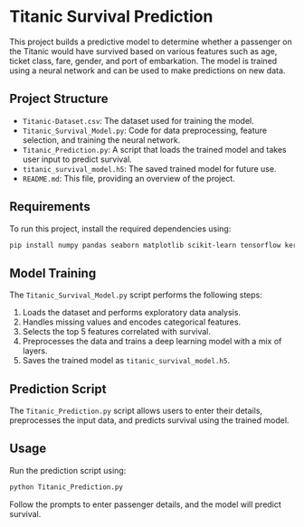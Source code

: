 # Titanic Survival Prediction

This project builds a predictive model to determine whether a passenger on the Titanic would have survived based on various features such as age, ticket class, fare, gender, and port of embarkation. The model is trained using a neural network and can be used to make predictions on new data.

## Project Structure

- `Titanic-Dataset.csv`: The dataset used for training the model.
- `Titanic_Survival_Model.py`: Code for data preprocessing, feature selection, and training the neural network.
- `Titanic_Prediction.py`: A script that loads the trained model and takes user input to predict survival.
- `titanic_survival_model.h5`: The saved trained model for future use.
- `README.md`: This file, providing an overview of the project.

## Requirements

To run this project, install the required dependencies using:

```sh
pip install numpy pandas seaborn matplotlib scikit-learn tensorflow keras
```

## Model Training

The `Titanic_Survival_Model.py` script performs the following steps:

1. Loads the dataset and performs exploratory data analysis.
2. Handles missing values and encodes categorical features.
3. Selects the top 5 features correlated with survival.
4. Preprocesses the data and trains a deep learning model with a mix of layers.
5. Saves the trained model as `titanic_survival_model.h5`.

## Prediction Script

The `Titanic_Prediction.py` script allows users to enter their details, preprocesses the input data, and predicts survival using the trained model.

## Usage

Run the prediction script using:

```sh
python Titanic_Prediction.py
```

Follow the prompts to enter passenger details, and the model will predict survival.

##

